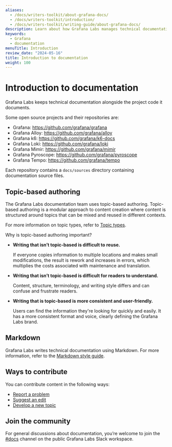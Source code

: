 ```yaml
---
aliases:
  - /docs/writers-toolkit/about-grafana-docs/
  - /docs/writers-toolkit/introduction/
  - /docs/writers-toolkit/writing-guide/about-grafana-docs/
description: Learn about how Grafana Labs manages technical documentation.
keywords:
  - Grafana
  - documentation
menuTitle: Introduction
review_date: "2024-05-16"
title: Introduction to documentation
weight: 100
---
```


# Introduction to documentation

Grafana Labs keeps technical documentation alongside the project code it documents.

Some open source projects and their repositories are:

- Grafana: https://github.com/grafana/grafana
- Grafana Alloy: https://github.com/grafana/alloy
- Grafana k6: https://github.com/grafana/k6-docs
- Grafana Loki: https://github.com/grafana/loki
- Grafana Mimir: https://github.com/grafana/mimir
- Grafana Pyroscope: https://github.com/grafana/pyroscope
- Grafana Tempo: https://github.com/grafana/tempo

Each repository contains a `docs/sources` directory containing documentation source files.

## Topic-based authoring

The Grafana Labs documentation team uses topic-based authoring.
Topic-based authoring is a modular approach to content creation where content is structured around topics that can be mixed and reused in different contexts.

For more information on topic types, refer to [Topic types](https://grafana.com/docs/writers-toolkit/structure/topic-types/).

Why is topic-based authoring important?

- **Writing that isn’t topic-based is difficult to reuse.**

  If everyone copies information to multiple locations and makes small modifications, the result is rework and increases in errors, which multiplies the costs associated with maintenance and translation.

- **Writing that isn’t topic-based is difficult for readers to understand.**

  Content, structure, terminology, and writing style differs and can confuse and frustrate readers.

- **Writing that is topic-based is more consistent and user-friendly.**

  Users can find the information they're looking for quickly and easily.
  It has a more consistent format and voice, clearly defining the Grafana Labs brand.

## Markdown

Grafana Labs writes technical documentation using Markdown.
For more information, refer to the [Markdown style guide](https://grafana.com/docs/writers-toolkit/write/markdown-guide/).

## Ways to contribute

You can contribute content in the following ways:

- [Report a problem](https://grafana.com/docs/writers-toolkit/contribute/#report-a-problem)
- [Suggest an edit](https://grafana.com/docs/writers-toolkit/contribute/#suggest-an-edit)
- [Develop a new topic](https://grafana.com/docs/writers-toolkit/contribute/#develop-a-new-topic)

## Join the community

For general discussions about documentation, you’re welcome to join the [#docs](https://raintank-corp.slack.com/archives/C5PG2JK8W) channel on the public Grafana Labs Slack workspace.

